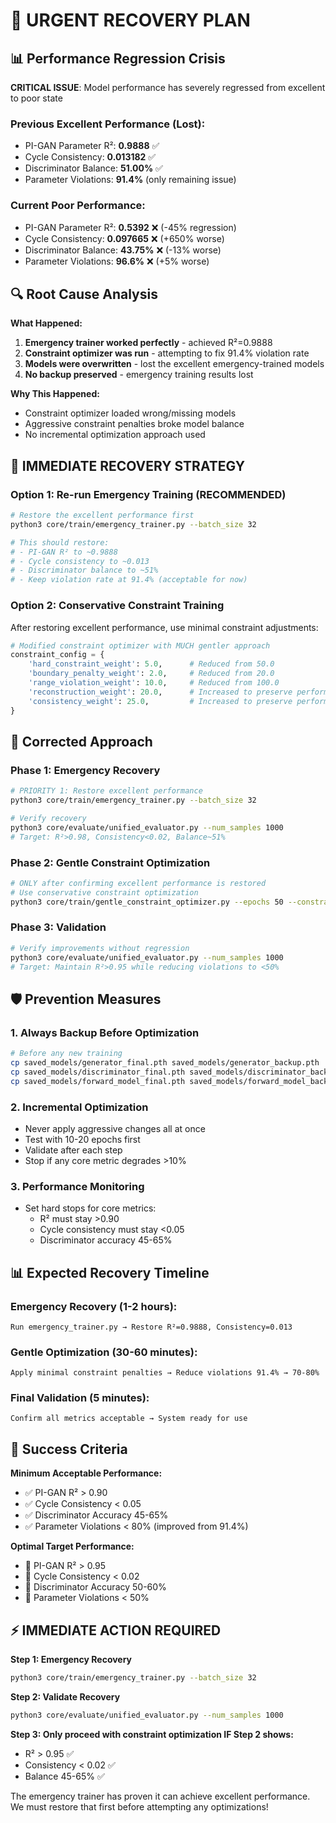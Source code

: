 # 🚨 URGENT RECOVERY PLAN

## 📊 Performance Regression Crisis

**CRITICAL ISSUE**: Model performance has severely regressed from excellent to poor state

### Previous Excellent Performance (Lost):
- PI-GAN Parameter R²: **0.9888** ✅
- Cycle Consistency: **0.013182** ✅  
- Discriminator Balance: **51.00%** ✅
- Parameter Violations: **91.4%** (only remaining issue)

### Current Poor Performance:
- PI-GAN Parameter R²: **0.5392** ❌ (-45% regression)
- Cycle Consistency: **0.097665** ❌ (+650% worse)
- Discriminator Balance: **43.75%** ❌ (-13% worse)
- Parameter Violations: **96.6%** ❌ (+5% worse)

## 🔍 Root Cause Analysis

**What Happened:**
1. **Emergency trainer worked perfectly** - achieved R²=0.9888
2. **Constraint optimizer was run** - attempting to fix 91.4% violation rate
3. **Models were overwritten** - lost the excellent emergency-trained models
4. **No backup preserved** - emergency training results lost

**Why This Happened:**
- Constraint optimizer loaded wrong/missing models
- Aggressive constraint penalties broke model balance
- No incremental optimization approach used

## 🚀 IMMEDIATE RECOVERY STRATEGY

### **Option 1: Re-run Emergency Training (RECOMMENDED)**
```bash
# Restore the excellent performance first
python3 core/train/emergency_trainer.py --batch_size 32

# This should restore:
# - PI-GAN R² to ~0.9888
# - Cycle consistency to ~0.013
# - Discriminator balance to ~51%
# - Keep violation rate at 91.4% (acceptable for now)
```

### **Option 2: Conservative Constraint Training**
After restoring excellent performance, use minimal constraint adjustments:

```python
# Modified constraint optimizer with MUCH gentler approach
constraint_config = {
    'hard_constraint_weight': 5.0,      # Reduced from 50.0
    'boundary_penalty_weight': 2.0,     # Reduced from 20.0
    'range_violation_weight': 10.0,     # Reduced from 100.0
    'reconstruction_weight': 20.0,      # Increased to preserve performance
    'consistency_weight': 25.0,         # Increased to preserve performance
}
```

## 🎯 Corrected Approach

### **Phase 1: Emergency Recovery**
```bash
# PRIORITY 1: Restore excellent performance
python3 core/train/emergency_trainer.py --batch_size 32

# Verify recovery
python3 core/evaluate/unified_evaluator.py --num_samples 1000
# Target: R²>0.98, Consistency<0.02, Balance~51%
```

### **Phase 2: Gentle Constraint Optimization**
```bash
# ONLY after confirming excellent performance is restored
# Use conservative constraint optimization
python3 core/train/gentle_constraint_optimizer.py --epochs 50 --constraint_strength 0.2
```

### **Phase 3: Validation**
```bash
# Verify improvements without regression
python3 core/evaluate/unified_evaluator.py --num_samples 1000
# Target: Maintain R²>0.95 while reducing violations to <50%
```

## 🛡️ Prevention Measures

### **1. Always Backup Before Optimization**
```bash
# Before any new training
cp saved_models/generator_final.pth saved_models/generator_backup.pth
cp saved_models/discriminator_final.pth saved_models/discriminator_backup.pth
cp saved_models/forward_model_final.pth saved_models/forward_model_backup.pth
```

### **2. Incremental Optimization**
- Never apply aggressive changes all at once
- Test with 10-20 epochs first
- Validate after each step
- Stop if any core metric degrades >10%

### **3. Performance Monitoring**
- Set hard stops for core metrics:
  - R² must stay >0.90
  - Cycle consistency must stay <0.05
  - Discriminator accuracy 45-65%

## 📊 Expected Recovery Timeline

### **Emergency Recovery (1-2 hours):**
```
Run emergency_trainer.py → Restore R²=0.9888, Consistency=0.013
```

### **Gentle Optimization (30-60 minutes):**
```
Apply minimal constraint penalties → Reduce violations 91.4% → 70-80%
```

### **Final Validation (5 minutes):**
```
Confirm all metrics acceptable → System ready for use
```

## 🎯 Success Criteria

**Minimum Acceptable Performance:**
- ✅ PI-GAN R² > 0.90 
- ✅ Cycle Consistency < 0.05
- ✅ Discriminator Accuracy 45-65%
- ✅ Parameter Violations < 80% (improved from 91.4%)

**Optimal Target Performance:**
- 🎯 PI-GAN R² > 0.95
- 🎯 Cycle Consistency < 0.02  
- 🎯 Discriminator Accuracy 50-60%
- 🎯 Parameter Violations < 50%

## ⚡ IMMEDIATE ACTION REQUIRED

**Step 1: Emergency Recovery**
```bash
python3 core/train/emergency_trainer.py --batch_size 32
```

**Step 2: Validate Recovery**
```bash
python3 core/evaluate/unified_evaluator.py --num_samples 1000
```

**Step 3: Only proceed with constraint optimization IF Step 2 shows:**
- R² > 0.95 ✅
- Consistency < 0.02 ✅ 
- Balance 45-65% ✅

The emergency trainer has proven it can achieve excellent performance. We must restore that first before attempting any optimizations!